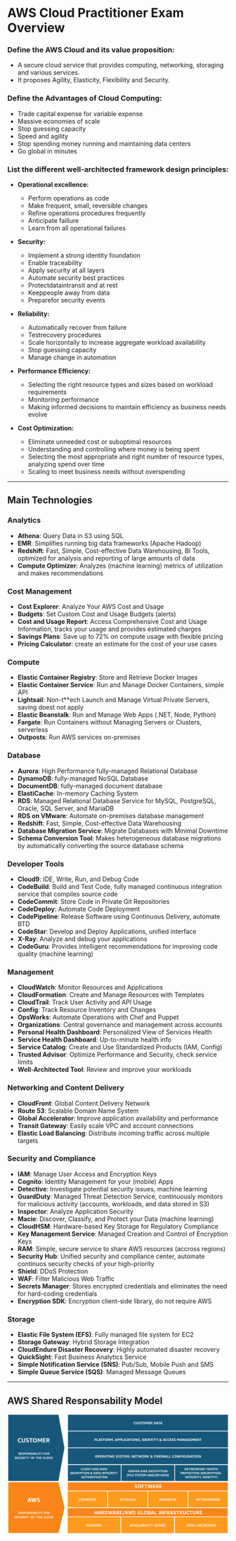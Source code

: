 # AWS Cloud Practitioner Exam Overview

### Define the AWS Cloud and its value proposition:
 - A secure cloud service that provides computing, networking, storaging and various services. 
 - It proposes Agility, Elasticity, Flexibility and Security.

### Define the Advantages of Cloud Computing:
 - Trade capital expense for variable expense
 - Massive economies of scale
 - Stop guessing capacity
 - Speed and agility
 - Stop spending money running and maintaining data centers
 - Go global in minutes

### List the different well-architected framework design principles:
  - **Operational excellence:**
    - Perform operations as code
    - Make frequent, small, reversible changes
    - Refine operations procedures frequently
    - Anticipate faillure
    - Learn from all operational failures

  - **Security:**
    - Implement a strong identity foundation
    - Enable traceability
    - Apply security at all layers
    - Automate security best practices
    - Protectdataintransit and at rest
    - Keeppeople away from data
    - Preparefor security events

  - **Reliability:**
    - Automatically recover from failure
    - Testrecovery procedures
    - Scale horizontally to increase aggregate workload availability
    - Stop guessing capacity
    - Manage change in automation

  - **Performance Efficiency:**
    - Selecting the right resource types and sizes based on workload requirements
    - Monitoring performance
    - Making informed decisions to maintain efficiency as business needs evolve

  - **Cost Optimization:**
    - Eliminate unneeded cost or suboptimal resources
    - Understanding and controlling where money is being spent
    - Selecting the most appropriate and right number of resource types, analyzing spend over time
    - Scaling to meet business needs without overspending

---

## Main Technologies

### Analytics
 - **Athena**: Query Data in S3 using SQL
 - **EMR**: Simplifies running big data frameworks (Apache Hadoop)
 - **Redshift**: Fast, Simple, Cost-effective Data Warehousing, BI Tools, optimized for analysis and reporting of large amounts of data
 - **Compute Optimizer**: Analyzes (machine learning) metrics of utilization and makes recommendations

### Cost Management
 - **Cost Explorer**: Analyze Your AWS Cost and Usage
 - **Budgets**: Set Custom Cost and Usage Budgets (alerts)
 - **Cost and Usage Report**: Access Comprehensive Cost and Usage Information, tracks your usage and provides estimated charges
 - **Savings Plans**: Save up to 72% on compute usage with flexible pricing
 - **Pricing Calculator**: create an estimate for the cost of your use cases

### Compute
 - **Elastic Container Registry**: Store and Retrieve Docker Images
 - **Elastic Container Service**: Run and Manage Docker Containers, simple API
 - **Lightsail**: Non-t**ech Launch and Manage Virtual Private Servers, saving doest not apply
 - **Elastic Beanstalk**: Run and Manage Web Apps (.NET, Node, Python)
 - **Fargate**: Run Containers without Managing Servers or Clusters, serverless
 - **Outposts**: Run AWS services on-premises

### Database
 - **Aurora**: High Performance fully-managed Relational Database
 - **DynamoDB**: fully-managed NoSQL Database
 - **DocumentDB**: fully-managed document database
 - **ElastiCache**: In-memory Caching System
 - **RDS**: Managed Relational Database Service for MySQL, PostgreSQL, Oracle, SQL Server, and MariaDB
 - **RDS on VMware**: Automate on-premises database management
 - **Redshift**: Fast, Simple, Cost-effective Data Warehousing
 - **Database Migration Service**: Migrate Databases with Minimal Downtime
 - **Schema Conversion Tool**: Makes heterogeneous database migrations by automatically converting the source database schema

### Developer Tools
 - **Cloud9**: IDE, Write, Run, and Debug Code
 - **CodeBuild**: Build and Test Code, fully managed continuous integration service that compiles source code
 - **CodeCommit**: Store Code in Private Git Repositories
 - **CodeDeploy**: Automate Code Deployment
 - **CodePipeline**: Release Software using Continuous Delivery, automate BTD
 - **CodeStar**: Develop and Deploy Applications, unified interface
 - **X-Ray**: Analyze and debug your applications
 - **CodeGuru**: Provides intelligent recommendations for improving code quality (machine learning)

### Management
 - **CloudWatch**: Monitor Resources and Applications
 - **CloudFormation**: Create and Manage Resources with Templates
 - **CloudTrail**: Track User Activity and API Usage
 - **Config**: Track Resource Inventory and Changes
 - **OpsWorks**: Automate Operations with Chef and Puppet
 - **Organizations**: Central governance and management across accounts
 - **Personal Health Dashboard**: Personalized View of Services Health
 - **Service Health Dashboard**: Up-to-minute health info
 - **Service Catalog**: Create and Use Standardized Products (IAM, Config)
 - **Trusted Advisor**: Optimize Performance and Security, check service limits
 - **Well-Architected Tool**: Review and improve your workloads

### Networking and Content Delivery
 - **CloudFront**: Global Content Delivery Network
 - **Route 53**: Scalable Domain Name System
 - **Global Accelerator**: Improve application availability and performance
 - **Transit Gateway**: Easily scale VPC and account connections
 - **Elastic Load Balancing**: Distribute incoming traffic across multiple targets

### Security and Compliance
 - **IAM**: Manage User Access and Encryption Keys
 - **Cognito**: Identity Management for your (mobile) Apps
 - **Detective**: Investigate potential security issues, machine learning
 - **GuardDuty**: Managed Threat Detection Service, continuously monitors for malicious activity (accounts, workloads, and data stored in S3)
 - **Inspector**: Analyze Application Security
 - **Macie**: Discover, Classify, and Protect your Data (machine learning)
 - **CloudHSM**: Hardware-based Key Storage for Regulatory Compliance
 - **Key Management Service**: Managed Creation and Control of Encryption Keys
 - **RAM**: Simple, secure service to share AWS resources (accross regions)
 - **Security Hub**: Unified security and compliance center, automate continuos security checks of your high-priority 
 - **Shield**: DDoS Protection
 - **WAF**: Filter Malicious Web Traffic
 - **Secrets Manager**: Stores encrypted credentials and eliminates the need for hard-coding credentials
 - **Encryption SDK**: Encryption client-side library, do not require AWS

### Storage
 - **Elastic File System (EFS)**: Fully managed file system for EC2
 - **Storage Gateway**: Hybrid Storage Integration
 - **CloudEndure Disaster Recovery**: Highly automated disaster recovery
 - **QuickSight**: Fast Business Analytics Service
 - **Simple Notification Service (SNS)**: Pub/Sub, Mobile Push and SMS
 - **Simple Queue Service (SQS)**: Managed Message Queues

---

## AWS Shared Responsability Model
![](../img/share_responsability_model.png)